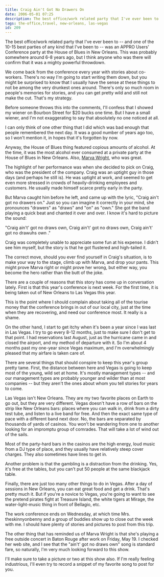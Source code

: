 ```yaml
---
title: Craig Ain't Got No Drawers On
date: 2006-05-01 07:25
description: The best office/work related party that I've ever been to -- and one of the 10-15 best parties of any kind that I've been to -- was an APPRO Users' Conference party at the House of Blues in New Orleans.  This was probably somewhere around 6-8 years ago, but I think anyone who was there will confirm that it was a mighty powerful throwdown.
tags: the-office,travel, new-orleans, las-vegas
id: 209
---
```

The best office/work related party that I've ever been to -- and one of the 10-15 best parties of any kind that I've been to -- was an APPRO Users' Conference party at the House of Blues in New Orleans.  This was probably somewhere around 6-8 years ago, but I think anyone who was there will confirm that it was a mighty powerful throwdown.

We come back from the conference every year with stories about co-workers.  There's no way I'm going to start writing them down, but you might be surprised to know that I usually have the sense at these things to not be among the very drunkest ones around.  There's only so much room in people's memories for stories, and you can get pretty wild and still not make the cut.  That's my strategy.

Before someone throws this into the comments, I'll confess that I showed my wiener on Bourbon Street for $20 bucks one time.  But I have a small  wiener, and I'm not exaggerating to say that absolutely no one noticed at all.

I can only think of one other thing that I did which was bad enough that people remembered the next day.  It was a good number of years ago too, so I won't mention it, in hopes that it's forgotten by now.

Anyway, the House of Blues thing featured copious amounts of alcohol.  At the time, it was the most alcohol ever consumed at a private party at the House of Blues in New Orleans.  Also, <a href="http://www.marvawright.com/" target="_blank">Marva Wright</a>, who was great.

The highlight of her performance was when she decided to pick on Craig, who was the president of the company.  Craig was an uptight guy in those days (and perhaps he still is).  He was uptight at work, and seemed to get even more stressed in crowds of heavily-drinking employees and customers.  He usually made himself scarce pretty early in the party.

But Marva caught him before he left, and came up with the lyric, "Craig ain't got no drawers on."  Just so you can imagine it correctly in your mind, she pronounces "drawers" as "draws" and "on" as "own."  She got the band playing a quick beat and chanted it over and over.  I know it's hard to picture the sound:

"Craig ain't' got no draws own, Craig ain't' got no draws own, Craig ain't' got no drawuhs own ."

Craig was completely unable to appreciate some fun at his expense.  I didn't see him myself, but the story is that he got flustered and high-tailed it.

The correct move, should you ever find yourself in Craig's situation, is to make your way to the stage, climb up with Marva, and drop your pants.  This might prove Marva right or might prove her wrong, but either way, you become the hero rather than the butt of the joke.

There are a couple of reasons that this story has come up in conversation lately.  First is that this year's conference is next week.  For the first time, it is being taken out of New Orleans to Las Vegas this year.

This is the point where I should complain about taking all of the tourise money that the conference brings in out of our local city, just at the time when they are recovering, and need our conference most.  It really is a shame.

On the other hand, I start to get itchy when it's been a year since I was last in Las Vegas.  I try to go every 8-12 months, just to make sure I don't get to that point.  I had reservations last August, just as the hurricane came in and closed the airport, and my method of departure with it.  So I'm about 4 months past my one-year since Vegas maximum, and I'm overwhelmingly pleased that my airfare is taken care of.

There are several things that should conspire to keep this year's group pretty tame.  First, the distance between here and Vegas is going to keep most of the young, wild set at home.  It's mostly management types -- and our management types are probably younger and wilder than at most companies -- but they aren't the ones about whom you tell stories for years to come.

Las Vegas isn't New Orleans.  They are my two favorite places on Earth to go out, but they are very different.  Vegas doesn't have a row of bars on the strip like New Orleans bars:  places where you can walk in, drink from a dirty test tube, and listen to a live band for free.  And then the exact same type of pace with a different band next door.  No, the bars are separated by thousands of yards of casinos.  You won't be wandering from one to another looking for an impromptu group of comrades.  That will take a lot of wind out of the sails.

Most of the party-hard bars in the casinos are the high energy, loud music from a DJ type of place, and they usually have relatively steep cover charges.  They also sometimes have lines to get in.  

Another problem is that the gambling is a distraction from the drinking.  Yes, it's free at the tables, but you can't put 50 people at the same blackjack table.

Finally, there are just too many other things to do in Vegas.  After a day of sessions in New Orleans, you can eat great food and get a drink.  That's pretty much it.  But if you're a novice to Vegas, you're going to want to see the pretend pirates fight at Treasure Island, the white tigers at Mirage, the water-light-music thing in front of Bellagio, etc.

The work conference ends on Wednesday, at which time Mrs. theskinnyonbenny and a group of buddies show up to close out the week with me.  I should have plenty of stories and pictures to post from this trip.

The other thing that has reminded us of Marva Wright is that she's playing a free outside concert in Baton Rouge after work on Friday, May 19.  I checked her web site, and I see that the "ain't' got no draws own" song is standard fare, so naturally, I'm very much looking forward to this show.  

I'll make sure to take a picture or two at this show also. If I'm really feeling industrious, I'll even try to record a snippet of my favorite song to post for you.